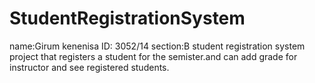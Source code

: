 # StudentRegistrationSystem
name:Girum kenenisa
ID: 3052/14   section:B
student registration system project that registers a student for the semister.and
can add grade for instructor and see registered students.
